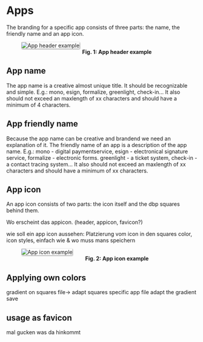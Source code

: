 # Apps
The branding for a specific app consists of three parts: the name, the friendly name and an app icon.

<figure id="fig1" style="width:100%;">
    <img src="../assets/appheader_example.svg" alt="App header example" style="max-width:100%; box-shadow: 1px 1px 3px grey; background-color:white; margin:auto;">
    <figcaption align = "center">
        <b>Fig. 1: App header example</b>
    </figcaption>
</figure>


## App name
The app name is a creative almost unique title. It should be recognizable and simple.
E.g.: mono, esign, formalize, greenlight, check-in... It also should not exceed an maxlength of xx characters and should have a minimum of 4 characters.

## App friendly name
Because the app name can be creative and brandend we need an explanation of it. The friendly name of an app is a description of the app name. 
E.g.: mono - digital paymentservice, esign - electronical signature service, formalize - electronic forms. greenlight - a ticket system, check-in - a contact tracing system...
It also should not exceed an maxlength of xx characters and should have a minimum of xx characters.

## App icon
An app icon consists of two parts: the icon itself and the dbp squares behind them.

Wo erscheint das appicon. (header, appicon, favicon?)

wie soll ein app icon aussehen:
Platzierung vom icon in den squares
color, icon styles, einfach
wie & wo muss mans speichern

<figure id="fig2" style="width:100%;">
    <img src="../assets/appicon_example.svg" alt="App icon example" style="max-width:200px; box-shadow: 1px 1px 3px grey; background-color:white; margin:auto;">
    <figcaption align = "center">
        <b>Fig. 2: App icon example</b>
    </figcaption>
</figure>


## Applying own colors
gradient on squares
file-> adapt squares specific app file
adapt the gradient
save

## usage as favicon
mal gucken was da hinkommt

